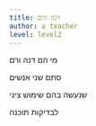 ```yaml
---
title: דנה ורם
author: a teacher
level: level2
---
```

מי הם דנה ורם

סתם שני אנשים

שנעשה בהם שימוש ציני

לבדיקות תוכנה